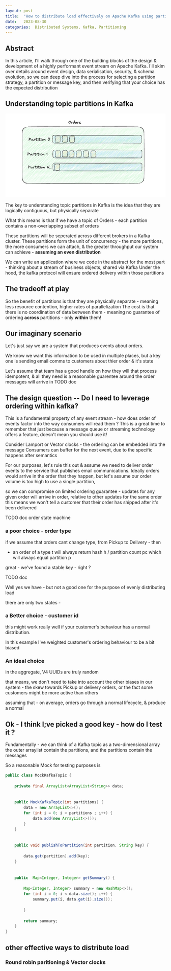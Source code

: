 ```yaml
---
layout: post
title:  "How to distribute load effectively on Apache Kafka using partition keys"
date:   2023-08-30 
categories:  Distributed Systems, Kafka, Partitioning
---
```


## Abstract

In this article, I'll walk through one of the building blocks of the design & development of a highly performant event stream on Apache Kafka. 
I'll skim over details around event design, data serialisation, security, & schema evolution,
so we can deep dive into the process for selecting a partition strategy, a partition or message key, and then verifying that your choice has the expected distribution

## Understanding topic partitions in Kafka


![Diagram](/assets/topic.png)

The key to understanding topic partitions in Kafka is the idea that they are logically contiguous, but physically separate

What this means is that if we have a topic of Orders - each partition contains a non-overlapping subset of orders 

These partitions will be seperated across different brokers in a Kafka cluster. These partitions form the unit of concurrency - the more partitions, the more consumers we can attach,
& the greater throughput our system can achieve - **assuming an even distribution**

We can write an application where we code in the abstract for the most part - thinking about a stream of business objects, shared via Kafka
Under the hood, the kafka protocol will ensure ordered delivery within those partitions


## The tradeoff at play


So the benefit of partitions is that they are physically separate - meaning less resource contention, higher rates of parallelization
The cost is that there is no coordination of data between them - meaning no guarantee of ordering <b>across</b> partitions - only <b>within</b> them! 

## Our imaginary scenario

Let's just say we are a system that produces events about orders. 

We know we want this information to be used in multiple places, but a key one is sending email comms to customers about thier order & it's state

Let's assume that team has a good handle on how they will that process idempotent, & all they need is a reasonable guarentee around the order messages will arrive in
TODO doc

## The design question -- Do I need to leverage ordering within kafka? 

This is a fundamental property of any event stream - how does order of events factor into the way consumers will read them ? 
This is a great time to remember that just because a message queue or streaming technology offers a feature, doesn't mean you should use it! 

Consider Lamport or Vector clocks - the ordering can be embedded into the message
Consumers can buffer for the next event, due to the specific happens after semantics

For our purposes, let's rule this out & assume we need to deliver order events to the service that publishes email communications.
Ideally orders would arrive in the order that they happen, but let's assume our order volume is too high to use a single partition, 

so we can compromise on limited ordering guarantee - updates for any given order will arrive in order, relative to other updates for the same order
this means we won't tell a customer that their order has shipped after it's been delivered

TODO doc order state machine 


### a poor choice - order type
if we assume that orders cant change type, from Pickup to Delivery - then
 - an order of a type t will always return hash h / partition count pc which will always equal partition p 

great - we've found a stable key - right ? 

TODO doc


Well yes we have - but not a good one for the purpose of evenly distributing load

there are only two states - 




### a Better choice - customer id 



this might work really well if your customer's behaviour has a normal distribution.  

In this example I've weighted customer's ordering behaviour to be a bit biased 


### An ideal choice 

in the aggregate, V4 UUIDs are truly random

that means, we don't need to take into account the other biases in our system - the skew towards Pickup or delivery orders, or the fact some customers might be more active than others
 
assuming that - on average, orders go through a normal lifecycle,  & produce a normal 


## Ok - I think I;ve picked a good key - how do I test it ? 

Fundamentally - we can think of a Kafka topic as a two-dimensional array 
 the outer arraylist contain the partitions, and the partitions contain the messages

So a reasonable Mock for testing purposes is
```java
public class MockKafkaTopic {

    private final ArrayList<ArrayList<String>> data;


    public MockKafkaTopic(int partitions) {
        data = new ArrayList<>();
        for (int i = 0; i < partitions ; i++) {
            data.add(new ArrayList<>());
        }
    }


    public void publishToPartition(int partition, String key) {

        data.get(partition).add(key);
    }


    public  Map<Integer, Integer> getSummary() {

        Map<Integer, Integer> summary = new HashMap<>();
        for (int i = 0; i < data.size(); i++) {
            summary.put(i, data.get(i).size());

        }

        return summary;
    }
}

```











## other effective ways to distribute load

### Round robin paritioning & Vector clocks






